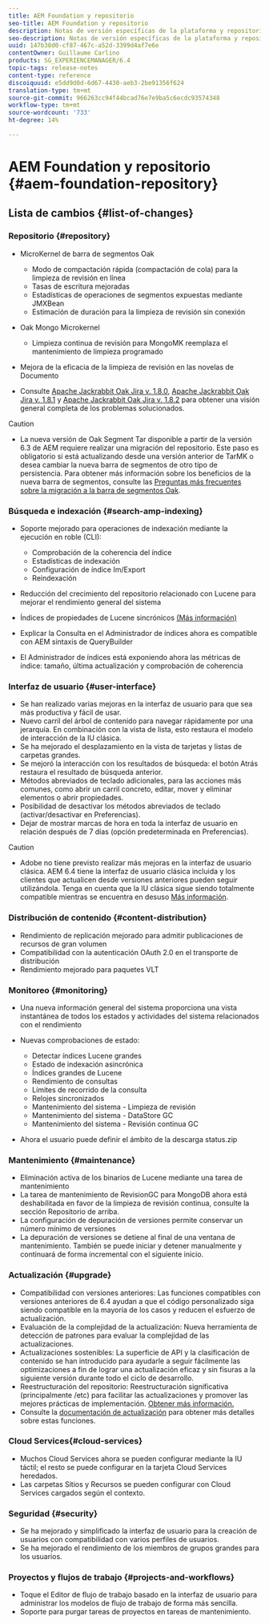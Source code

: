 ```yaml
---
title: AEM Foundation y repositorio
seo-title: AEM Foundation y repositorio
description: Notas de versión específicas de la plataforma y repositorio de Adobe Experience Manager 6.3 AEM.
seo-description: Notas de versión específicas de la plataforma y repositorio de Adobe Experience Manager 6.3 AEM.
uuid: 147b38d0-cf87-467c-a52d-3399d4af7e6e
contentOwner: Guillaume Carlino
products: SG_EXPERIENCEMANAGER/6.4
topic-tags: release-notes
content-type: reference
discoiquuid: e5dd9d0d-6d67-4430-aeb3-2be91356f624
translation-type: tm+mt
source-git-commit: 966263cc94f44bcad76e7e9ba5c6ecdc93574348
workflow-type: tm+mt
source-wordcount: '733'
ht-degree: 14%

---
```



# AEM Foundation y repositorio {#aem-foundation-repository}

## Lista de cambios {#list-of-changes}

### Repositorio {#repository}

* MicroKernel de barra de segmentos Oak

   * Modo de compactación rápida (compactación de cola) para la limpieza de revisión en línea
   * Tasas de escritura mejoradas
   * Estadísticas de operaciones de segmentos expuestas mediante JMXBean
   * Estimación de duración para la limpieza de revisión sin conexión

* Oak Mongo Microkernel

   * Limpieza continua de revisión para MongoMK reemplaza el mantenimiento de limpieza programado

* Mejora de la eficacia de la limpieza de revisión en las novelas de Documento
* Consulte [Apache Jackrabbit Oak Jira v. 1.8.0](https://archive.apache.org/dist/jackrabbit/oak/1.8.0/RELEASE-NOTES.txt), [Apache Jackrabbit Oak Jira v. 1.8.1](https://archive.apache.org/dist/jackrabbit/oak/1.8.1/RELEASE-NOTES.txt) y [Apache Jackrabbit Oak Jira v. 1.8.2](https://archive.apache.org/dist/jackrabbit/oak/1.8.2/RELEASE-NOTES.txt) para obtener una visión general completa de los problemas solucionados.

>[!CAUTION]
>
>* La nueva versión de Oak Segment Tar disponible a partir de la versión 6.3 de AEM requiere realizar una migración del repositorio. Este paso es obligatorio si está actualizando desde una versión anterior de TarMK o desea cambiar la nueva barra de segmentos de otro tipo de persistencia. Para obtener más información sobre los beneficios de la nueva barra de segmentos, consulte las [Preguntas más frecuentes sobre la migración a la barra de segmentos Oak](/help/sites-deploying/revision-cleanup.md#migrating-to-oak-segment-tar).

>



### Búsqueda e indexación {#search-amp-indexing}

* Soporte mejorado para operaciones de indexación mediante la ejecución en roble (CLI):

   * Comprobación de la coherencia del índice
   * Estadísticas de indexación
   * Configuración de índice Im/Export
   * Reindexación

* Reducción del crecimiento del repositorio relacionado con Lucene para mejorar el rendimiento general del sistema
* Índices de propiedades de Lucene sincrónicos [(Más información)](https://wiki.apache.org/jackrabbit/Synchronous%20Lucene%20Property%20Indexes)
* Explicar la Consulta en el Administrador de índices ahora es compatible con AEM sintaxis de QueryBuilder
* El Administrador de índices está exponiendo ahora las métricas de índice: tamaño, última actualización y comprobación de coherencia

### Interfaz de usuario {#user-interface}

* Se han realizado varias mejoras en la interfaz de usuario para que sea más productiva y fácil de usar.
* Nuevo carril del árbol de contenido para navegar rápidamente por una jerarquía. En combinación con la vista de lista, esto restaura el modelo de interacción de la IU clásica.
* Se ha mejorado el desplazamiento en la vista de tarjetas y listas de carpetas grandes.
* Se mejoró la interacción con los resultados de búsqueda: el botón Atrás restaura el resultado de búsqueda anterior.
* Métodos abreviados de teclado adicionales, para las acciones más comunes, como abrir un carril concreto, editar, mover y eliminar elementos o abrir propiedades.
* Posibilidad de desactivar los métodos abreviados de teclado (activar/desactivar en Preferencias).
* Dejar de mostrar marcas de hora en toda la interfaz de usuario en relación después de 7 días (opción predeterminada en Preferencias).

>[!CAUTION]
>
>* Adobe no tiene previsto realizar más mejoras en la interfaz de usuario clásica. AEM 6.4 tiene la interfaz de usuario clásica incluida y los clientes que actualicen desde versiones anteriores pueden seguir utilizándola. Tenga en cuenta que la IU clásica sigue siendo totalmente compatible mientras se encuentra en desuso [Más información](/help/sites-deploying/ui-recommendations.md).

>



### Distribución de contenido {#content-distribution}

* Rendimiento de replicación mejorado para admitir publicaciones de recursos de gran volumen
* Compatibilidad con la autenticación OAuth 2.0 en el transporte de distribución
* Rendimiento mejorado para paquetes VLT

### Monitoreo {#monitoring}

* Una nueva información general del sistema proporciona una vista instantánea de todos los estados y actividades del sistema relacionados con el rendimiento
* Nuevas comprobaciones de estado:

   * Detectar índices Lucene grandes
   * Estado de indexación asincrónica
   * Índices grandes de Lucene
   * Rendimiento de consultas
   * Límites de recorrido de la consulta
   * Relojes sincronizados
   * Mantenimiento del sistema - Limpieza de revisión
   * Mantenimiento del sistema - DataStore GC
   * Mantenimiento del sistema - Revisión continua GC

* Ahora el usuario puede definir el ámbito de la descarga status.zip

### Mantenimiento {#maintenance}

* Eliminación activa de los binarios de Lucene mediante una tarea de mantenimiento
* La tarea de mantenimiento de RevisionGC para MongoDB ahora está deshabilitada en favor de la limpieza de revisión continua, consulte la sección Repositorio de arriba.
* La configuración de depuración de versiones permite conservar un número mínimo de versiones
* La depuración de versiones se detiene al final de una ventana de mantenimiento. También se puede iniciar y detener manualmente y continuará de forma incremental con el siguiente inicio.

### Actualización {#upgrade}

* Compatibilidad con versiones anteriores: Las funciones compatibles con versiones anteriores de 6.4 ayudan a que el código personalizado siga siendo compatible en la mayoría de los casos y reducen el esfuerzo de actualización.
* Evaluación de la complejidad de la actualización: Nueva herramienta de detección de patrones para evaluar la complejidad de las actualizaciones.
* Actualizaciones sostenibles: La superficie de API y la clasificación de contenido se han introducido para ayudarle a seguir fácilmente las optimizaciones a fin de lograr una actualización eficaz y sin fisuras a la siguiente versión durante todo el ciclo de desarrollo.
* Reestructuración del repositorio: Reestructuración significativa (principalmente /etc) para facilitar las actualizaciones y promover las mejores prácticas de implementación. [Obtener más información.](/help/sites-deploying/repository-restructuring.md)
* Consulte la [documentación de actualización](/help/sites-deploying/upgrade.md) para obtener más detalles sobre estas funciones.

### Cloud Services{#cloud-services}

* Muchos Cloud Services ahora se pueden configurar mediante la IU táctil; el resto se puede configurar en la tarjeta Cloud Services heredados.
* Las carpetas Sitios y Recursos se pueden configurar con Cloud Services cargados según el contexto.

### Seguridad {#security}

* Se ha mejorado y simplificado la interfaz de usuario para la creación de usuarios con compatibilidad con varios perfiles de usuarios.
* Se ha mejorado el rendimiento de los miembros de grupos grandes para los usuarios.

### Proyectos y flujos de trabajo {#projects-and-workflows}

* Toque el Editor de flujo de trabajo basado en la interfaz de usuario para administrar los modelos de flujo de trabajo de forma más sencilla.
* Soporte para purgar tareas de proyectos en tareas de mantenimiento.

